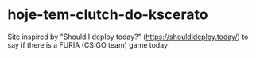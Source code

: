 # hoje-tem-clutch-do-kscerato
Site inspired by "Should I deploy today?" (https://shouldideploy.today/) to say if there is a FURIA (CS:GO team) game today
